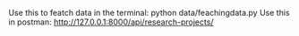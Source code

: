 Use this to featch data in the terminal:  python data/feachingdata.py
Use this in postman: http://127.0.0.1:8000/api/research-projects/
